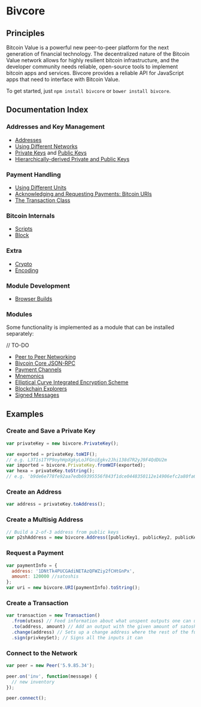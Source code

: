 # Bivcore

## Principles

Bitcoin Value is a powerful new peer-to-peer platform for the next generation of financial technology. The decentralized nature of the Bitcoin Value network allows for highly resilient bitcoin infrastructure, and the developer community needs reliable, open-source tools to implement bitcoin apps and services. Bivcore provides a reliable API for JavaScript apps that need to interface with Bitcoin Value.

To get started, just `npm install bivcore` or `bower install bivcore`.

## Documentation Index

### Addresses and Key Management

- [Addresses](address.md)
- [Using Different Networks](networks.md)
- [Private Keys](privatekey.md) and [Public Keys](publickey.md)
- [Hierarchically-derived Private and Public Keys](hierarchical.md)

### Payment Handling

- [Using Different Units](unit.md)
- [Acknowledging and Requesting Payments: Bitcoin URIs](uri.md)
- [The Transaction Class](transaction.md)

### Bitcoin Internals

- [Scripts](script.md)
- [Block](block.md)

### Extra

- [Crypto](crypto.md)
- [Encoding](encoding.md)

### Module Development

- [Browser Builds](browser.md)

### Modules

Some functionality is implemented as a module that can be installed separately:

// TO-DO
- [Peer to Peer Networking]()
- [Bivcoin Core JSON-RPC]()
- [Payment Channels]()
- [Mnemonics]()
- [Elliptical Curve Integrated Encryption Scheme]()
- [Blockchain Explorers]()
- [Signed Messages]()

## Examples

### Create and Save a Private Key

```javascript
var privateKey = new bivcore.PrivateKey();

var exported = privateKey.toWIF();
// e.g. L3T1s1TYP9oyhHpXgkyLoJFGniEgkv2Jhi138d7R2yJ9F4QdDU2m
var imported = bivcore.PrivateKey.fromWIF(exported);
var hexa = privateKey.toString();
// e.g. 'b9de6e778fe92aa7edb69395556f843f1dce0448350112e14906efc2a80fa61a'
```

### Create an Address

```javascript
var address = privateKey.toAddress();
```

### Create a Multisig Address

```javascript
// Build a 2-of-3 address from public keys
var p2shAddress = new bivcore.Address([publicKey1, publicKey2, publicKey3], 2);
```

### Request a Payment

```javascript
var paymentInfo = {
  address: '1DNtTk4PUCGAdiNETAzQFWZiy2fCHtGnPx',
  amount: 120000 //satoshis
};
var uri = new bivcore.URI(paymentInfo).toString();
```

### Create a Transaction

```javascript
var transaction = new Transaction()
  .from(utxos) // Feed information about what unspent outputs one can use
  .to(address, amount) // Add an output with the given amount of satoshis
  .change(address) // Sets up a change address where the rest of the funds will go
  .sign(privkeySet); // Signs all the inputs it can
```

### Connect to the Network

```javascript
var peer = new Peer('5.9.85.34');

peer.on('inv', function(message) {
  // new inventory
});

peer.connect();
```
